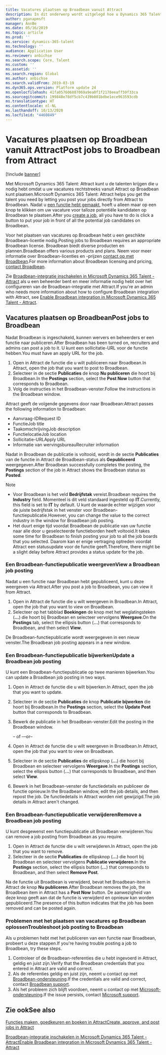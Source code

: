 ```yaml
---
title: Vacatures plaatsen op Broadbean vanuit Attract
description: In dit onderwerp wordt uitgelegd hoe u Dynamics 365 Talent - Attract gebruikt voor het plaatsen van vacatures op Broadbean.
author: pganapmsft
manager: AnnBe
ms.date: 05/16/2019
ms.topic: article
ms.prod: ''
ms.service: dynamics-365-talent
ms.technology: ''
audience: Application User
ms.reviewer: anbichse
ms.search.scope: Core, Talent
ms.custom: ''
ms.assetid: ''
ms.search.region: Global
ms.author: anbichse
ms.search.validFrom: 2019-03-19
ms.dyn365.ops.version: Platform update 24
ms.openlocfilehash: 41fa057606887069a9ea0f1f2178eeaff59f33ca
ms.sourcegitcommit: 199848e78df5cb7c439b001bdbe1ece963593cdb
ms.translationtype: HT
ms.contentlocale: nl-NL
ms.lasthandoff: 10/13/2020
ms.locfileid: "4460849"
---
```

# <a name="post-jobs-to-broadbean-from-attract"></a><span data-ttu-id="2b791-103">Vacatures plaatsen op Broadbean vanuit Attract</span><span class="sxs-lookup"><span data-stu-id="2b791-103">Post jobs to Broadbean from Attract</span></span>

[!include [banner](includes/banner.md)]

<span data-ttu-id="2b791-104">Met Microsoft Dynamics 365 Talent: Attract kunt u de talenten krijgen die u nodig hebt omdat u uw vacatures rechtstreeks vanuit Attract op Broadbean kunt plaatsen.</span><span class="sxs-lookup"><span data-stu-id="2b791-104">Microsoft Dynamics 365 Talent: Attract helps you get the talent you need by letting you post your jobs directly from Attract to Broadbean.</span></span> <span data-ttu-id="2b791-105">Nadat u [een functie hebt gemaakt](./creating-jobs-attract.md), hoeft u alleen maar op een knop te klikken om uw vacature voor talloze potentiële kandidaten op Broadbean te plaatsen.</span><span class="sxs-lookup"><span data-stu-id="2b791-105">After you [create a job](./creating-jobs-attract.md), all you have to do is click a button to put your job in front of all the potential job candidates on Broadbean.</span></span>

<span data-ttu-id="2b791-106">Voor het plaatsen van vacatures op Broadbean hebt u een geschikte Broadbean-licentie nodig.</span><span class="sxs-lookup"><span data-stu-id="2b791-106">Posting jobs to Broadbean requires an appropriate Broadbean license.</span></span> <span data-ttu-id="2b791-107">Broadbean biedt diverse producten en plannen.</span><span class="sxs-lookup"><span data-stu-id="2b791-107">Broadbean offers various products and plans.</span></span> <span data-ttu-id="2b791-108">Neem voor meer informatie over Broadbean-licenties en -prijzen [contact op met Broadbean](https://www.broadbean.com/contact-us/).</span><span class="sxs-lookup"><span data-stu-id="2b791-108">For more information about Broadbean licensing and pricing, [contact Broadbean](https://www.broadbean.com/contact-us/).</span></span>

<span data-ttu-id="2b791-109">Zie [Broadbean-integratie inschakelen in Microsoft Dynamics 365 Talent - Attract](./attract-admin-job-board-settings.md) als u een beheerder bent en meer informatie nodig hebt over het configureren van de Broadbean-integratie met Attract.</span><span class="sxs-lookup"><span data-stu-id="2b791-109">If you're an admin who needs more information about how to configure Broadbean integration with Attract, see [Enable Broadbean integration in Microsoft Dynamics 365 Talent - Attract](./attract-admin-job-board-settings.md).</span></span>

## <a name="post-jobs-to-broadbean"></a><span data-ttu-id="2b791-110">Vacatures plaatsen op Broadbean</span><span class="sxs-lookup"><span data-stu-id="2b791-110">Post jobs to Broadbean</span></span>

<span data-ttu-id="2b791-111">Nadat Broadbean is ingeschakeld, kunnen wervers en beheerders er een functie naar publiceren.</span><span class="sxs-lookup"><span data-stu-id="2b791-111">After Broadbean has been turned on, recruiters and admins can post a job to it.</span></span> <span data-ttu-id="2b791-112">U kunt een sollicitatie-URL voor de functie hebben.</span><span class="sxs-lookup"><span data-stu-id="2b791-112">You must have an apply URL for the job.</span></span>

1. <span data-ttu-id="2b791-113">Open in Attract de functie die u wilt publiceren naar Broadbean.</span><span class="sxs-lookup"><span data-stu-id="2b791-113">In Attract, open the job that you want to post to Broadbean.</span></span>
2. <span data-ttu-id="2b791-114">Selecteer in de sectie **Publicaties** de knop **Nu publiceren** die hoort bij Broadbean.</span><span class="sxs-lookup"><span data-stu-id="2b791-114">In the **Postings** section, select the **Post Now** button that corresponds to Broadbean.</span></span>
3. <span data-ttu-id="2b791-115">Volg de instructies in het Broadbean-venster.</span><span class="sxs-lookup"><span data-stu-id="2b791-115">Follow the instructions in the Broadbean window.</span></span>

<span data-ttu-id="2b791-116">Attract geeft de volgende gegevens door naar Broadbean:</span><span class="sxs-lookup"><span data-stu-id="2b791-116">Attract passes the following information to Broadbean:</span></span>

- <span data-ttu-id="2b791-117">Aanvraag-ID</span><span class="sxs-lookup"><span data-stu-id="2b791-117">Request ID</span></span>
- <span data-ttu-id="2b791-118">Functie</span><span class="sxs-lookup"><span data-stu-id="2b791-118">Job title</span></span>
- <span data-ttu-id="2b791-119">Taakomschrijving</span><span class="sxs-lookup"><span data-stu-id="2b791-119">Job description</span></span>
- <span data-ttu-id="2b791-120">Functielocatie</span><span class="sxs-lookup"><span data-stu-id="2b791-120">Job location</span></span>
- <span data-ttu-id="2b791-121">Sollicitatie-URL</span><span class="sxs-lookup"><span data-stu-id="2b791-121">Apply URL</span></span>
- <span data-ttu-id="2b791-122">Informatie van wervingsbureau</span><span class="sxs-lookup"><span data-stu-id="2b791-122">Recruiter information</span></span>

<span data-ttu-id="2b791-123">Nadat in Broadbean de publicatie is voltooid, wordt in de sectie **Publicaties** van de functie in Attract de Broadbean-status als **Gepubliceerd** weergegeven.</span><span class="sxs-lookup"><span data-stu-id="2b791-123">After Broadbean successfully completes the posting, the **Postings** section of the job in Attract shows the Broadbean status as **Posted**.</span></span>

> [!NOTE]
> - <span data-ttu-id="2b791-124">Voor Broadbean is het veld **Bedrijfstak** vereist.</span><span class="sxs-lookup"><span data-stu-id="2b791-124">Broadbean requires the **Industry** field.</span></span> <span data-ttu-id="2b791-125">Momenteel is dit veld standaard ingesteld op **IT**.</span><span class="sxs-lookup"><span data-stu-id="2b791-125">Currently, this field is set to **IT** by default.</span></span> <span data-ttu-id="2b791-126">U kunt de waarde echter wijzigen voor de juiste bedrijfstak in het venster voor Broadbean-functiepublicatie.</span><span class="sxs-lookup"><span data-stu-id="2b791-126">However, you can change the value to the correct industry in the window for Broadbean job posting.</span></span>
> - <span data-ttu-id="2b791-127">Het duurt enige tijd voordat Broadbean de publicatie van uw functie naar alle door u geselecteerde functieborden heeft voltooid.</span><span class="sxs-lookup"><span data-stu-id="2b791-127">It takes some time for Broadbean to finish posting your job to all the job boards that you selected.</span></span> <span data-ttu-id="2b791-128">Daarom kan er enige vertraging optreden voordat Attract een statusupdate voor de functie geeft.</span><span class="sxs-lookup"><span data-stu-id="2b791-128">Therefore, there might be a slight delay before Attract provides a status update for the job.</span></span>

### <a name="view-a-broadbean-job-posting"></a><span data-ttu-id="2b791-129">Een Broadbean-functiepublicatie weergeven</span><span class="sxs-lookup"><span data-stu-id="2b791-129">View a Broadbean job posting</span></span>

<span data-ttu-id="2b791-130">Nadat u een functie naar Broadbean hebt gepubliceerd, kunt u deze weergeven via Attract.</span><span class="sxs-lookup"><span data-stu-id="2b791-130">After you post a job to Broadbean, you can view it from Attract.</span></span>

1. <span data-ttu-id="2b791-131">Open in Attract de functie die u wilt weergeven in Broadbean.</span><span class="sxs-lookup"><span data-stu-id="2b791-131">In Attract, open the job that you want to view on Broadbean.</span></span>
2. <span data-ttu-id="2b791-132">Selecteer op het tabblad **Boekingen** de knop met het weglatingsteken (**...**) die hoort bij Broadbean en selecteer vervolgens **Weergave**.</span><span class="sxs-lookup"><span data-stu-id="2b791-132">On the **Postings** tab, select the ellipsis button (**...**) that corresponds to Broadbean, and then select **View**.</span></span>

<span data-ttu-id="2b791-133">De Broadbean-functiepublicatie wordt weergegeven in een nieuw venster.</span><span class="sxs-lookup"><span data-stu-id="2b791-133">The Broadbean job posting appears in a new window.</span></span>

### <a name="update-a-broadbean-job-posting"></a><span data-ttu-id="2b791-134">Een Broadbean-functiepublicatie bijwerken</span><span class="sxs-lookup"><span data-stu-id="2b791-134">Update a Broadbean job posting</span></span>

<span data-ttu-id="2b791-135">U kunt een Broadbean-functiepublicatie op twee manieren bijwerken.</span><span class="sxs-lookup"><span data-stu-id="2b791-135">You can update a Broadbean job posting in two ways.</span></span>

1. <span data-ttu-id="2b791-136">Open in Attract de functie die u wilt bijwerken.</span><span class="sxs-lookup"><span data-stu-id="2b791-136">In Attract, open the job that you want to update.</span></span>
2. <span data-ttu-id="2b791-137">Selecteer in de sectie **Publicaties** de knop **Publicatie bijwerken** die hoort bij Broadbean.</span><span class="sxs-lookup"><span data-stu-id="2b791-137">In the **Postings** section, select the **Update Post** button that corresponds to Broadbean.</span></span>
3. <span data-ttu-id="2b791-138">Bewerk de publicatie in het Broadbean-venster.</span><span class="sxs-lookup"><span data-stu-id="2b791-138">Edit the posting in the Broadbean window.</span></span>

    <span data-ttu-id="2b791-139">– of –</span><span class="sxs-lookup"><span data-stu-id="2b791-139">–or–</span></span>

1. <span data-ttu-id="2b791-140">Open in Attract de functie die u wilt weergeven in Broadbean.</span><span class="sxs-lookup"><span data-stu-id="2b791-140">In Attract, open the job that you want to view on Broadbean.</span></span>
2. <span data-ttu-id="2b791-141">Selecteer in de sectie **Publicaties** de ellipsknop (**...**) die hoort bij Broadbean en selecteer vervolgens **Weergave**.</span><span class="sxs-lookup"><span data-stu-id="2b791-141">In the **Postings** section, select the ellipsis button (**...**) that corresponds to Broadbean, and then select **View**.</span></span>
3. <span data-ttu-id="2b791-142">Bewerk in het Broadbean-venster de functiedetails en publiceer de functie opnieuw.</span><span class="sxs-lookup"><span data-stu-id="2b791-142">In the Broadbean window, edit the job details, and then repost the job.</span></span> <span data-ttu-id="2b791-143">De functiedetails in Attract worden niet gewijzigd.</span><span class="sxs-lookup"><span data-stu-id="2b791-143">The job details in Attract aren't changed.</span></span>

### <a name="remove-a-broadbean-job-posting"></a><span data-ttu-id="2b791-144">Een Broadbean-functiepublicatie verwijderen</span><span class="sxs-lookup"><span data-stu-id="2b791-144">Remove a Broadbean job posting</span></span>

<span data-ttu-id="2b791-145">U kunt desgewenst een functiepublicatie uit Broadbean verwijderen.</span><span class="sxs-lookup"><span data-stu-id="2b791-145">You can remove a job posting from Broadbean as you require.</span></span>

1. <span data-ttu-id="2b791-146">Open in Attract de functie die u wilt verwijderen.</span><span class="sxs-lookup"><span data-stu-id="2b791-146">In Attract, open the job that you want to remove.</span></span>
2. <span data-ttu-id="2b791-147">Selecteer in de sectie **Publicaties** de ellipsknop (**...**) die hoort bij Broadbean en selecteer vervolgens **Publicatie verwijderen**.</span><span class="sxs-lookup"><span data-stu-id="2b791-147">In the **Postings** section, select the ellipsis button (**...**) that corresponds to Broadbean, and then select **Remove Post**.</span></span>

<span data-ttu-id="2b791-148">Na de functie uit Broadbean is verwijderd, bevat het Broadbean-item in Attract de knop **Nu publiceren**.</span><span class="sxs-lookup"><span data-stu-id="2b791-148">After Broadbean removes the job, the Broadbean item in Attract has a **Post Now** button.</span></span> <span data-ttu-id="2b791-149">De aanwezigheid van deze knop geeft aan dat de functie is verwijderd en opnieuw kan worden gepubliceerd.</span><span class="sxs-lookup"><span data-stu-id="2b791-149">The presence of this button indicates that the job has been removed and can be posted again.</span></span>

### <a name="troubleshoot-job-posting-to-broadbean"></a><span data-ttu-id="2b791-150">Problemen met het plaatsen van vacatures op Broadbean oplossen</span><span class="sxs-lookup"><span data-stu-id="2b791-150">Troubleshoot job posting to Broadbean</span></span>

<span data-ttu-id="2b791-151">Als u problemen hebt met het publiceren van een functie naar Broadbean, probeert u deze stappen.</span><span class="sxs-lookup"><span data-stu-id="2b791-151">If you're having trouble posting a job to Broadbean, try these steps.</span></span>

1. <span data-ttu-id="2b791-152">Controleer of de Broadbean-referenties die u hebt ingevoerd in Attract, geldig en juist zijn.</span><span class="sxs-lookup"><span data-stu-id="2b791-152">Verify that the Broadbean credentials that you entered in Attract are valid and correct.</span></span>
2. <span data-ttu-id="2b791-153">Als de referenties geldig en juist zijn, neemt u contact op met [Broadbean-ondersteuning](https://www.broadbean.com/resources/support/).</span><span class="sxs-lookup"><span data-stu-id="2b791-153">If the credentials are valid and correct, contact [Broadbean support](https://www.broadbean.com/resources/support/).</span></span>
3. <span data-ttu-id="2b791-154">Als het probleem zich blijft voordoen, neemt u contact op met [Microsoft-ondersteuning](./talent-support.md).</span><span class="sxs-lookup"><span data-stu-id="2b791-154">If the issue persists, contact [Microsoft support](./talent-support.md).</span></span>

## <a name="see-also"></a><span data-ttu-id="2b791-155">Zie ook</span><span class="sxs-lookup"><span data-stu-id="2b791-155">See also</span></span>

[<span data-ttu-id="2b791-156">Functies maken, goedkeuren en boeken in Attract</span><span class="sxs-lookup"><span data-stu-id="2b791-156">Create, approve, and post jobs in Attract</span></span>](./creating-jobs-attract.md)

[<span data-ttu-id="2b791-157">Broadbean-integratie inschakelen in Microsoft Dynamics 365 Talent - Attract</span><span class="sxs-lookup"><span data-stu-id="2b791-157">Enable Broadbean integration in Microsoft Dynamics 365 Talent - Attract</span></span>](./attract-admin-job-board-settings.md)

